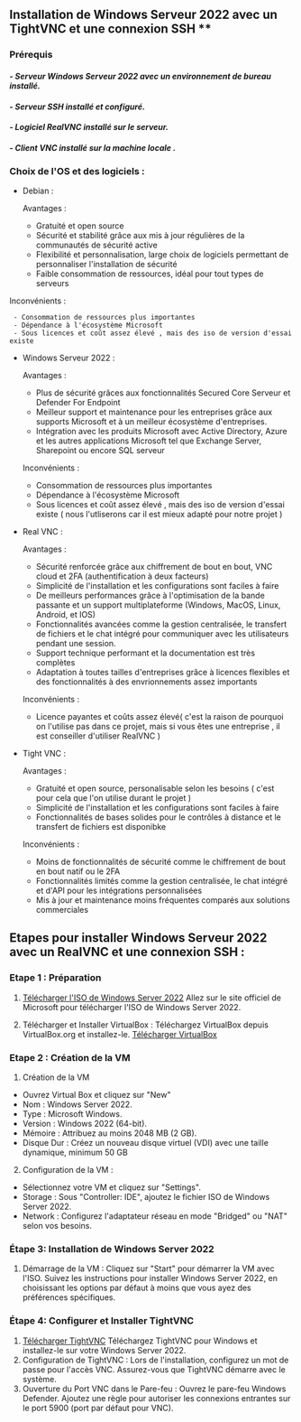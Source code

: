 
## Installation de Windows Serveur 2022 avec un TightVNC et une connexion SSH **

### Prérequis

#### *- Serveur Windows Serveur 2022 avec un environnement de bureau installé.*
#### *- Serveur SSH installé et configuré.*
#### *- Logiciel RealVNC installé sur le serveur.*
#### *- Client VNC installé sur la machine locale .*

### Choix de l'OS et des logiciels :

  - Debian :

    Avantages :
   
     - Gratuité et open source
     - Sécurité et stabilité grâce aux mis à jour régulières de la communautés de sécurité active
     - Flexibilité et personnalisation, large choix de logiciels permettant de personnaliser l'installation de sécurité
     - Faible consommation de ressources, idéal pour tout types de serveurs
  
   Inconvénients :
     
     - Consommation de ressources plus importantes
     - Dépendance à l'écosystème Microsoft
     - Sous licences et coût assez élevé , mais des iso de version d'essai existe
 
 
- Windows Serveur 2022 :

   Avantages :
   
     - Plus de sécurité grâces aux fonctionnalités Secured Core Serveur et Defender For Endpoint
     - Meilleur support et maintenance pour les entreprises grâce aux supports Microsoft et à un meilleur écosystème d'entreprises.
     - Intégration avec les produits Microsoft avec Active Directory, Azure et les autres applications Microsoft tel que Exchange Server, Sharepoint ou encore SQL serveur
  
   Inconvénients :
     - Consommation de ressources plus importantes
     - Dépendance à l'écosystème Microsoft
     - Sous licences et coût assez élevé , mais des iso de version d'essai existe ( nous l'utliserons car il est mieux adapté pour notre projet )
  

 
 - Real VNC :

   Avantages :
   
     - Sécurité renforcée grâce aux chiffrement de bout en bout, VNC cloud et 2FA (authentification à deux facteurs)
     - Simplicité de l'installation et les configurations sont faciles à faire
     - De meilleurs performances grâce à l'optimisation de la bande passante et un support multiplateforme (Windows, MacOS, Linux, Android, et IOS)
     - Fonctionnalités avancées comme la gestion centralisée, le transfert de fichiers et le chat intégré pour communiquer avec les utilisateurs pendant une session.
     - Support technique performant et la documentation est très complètes
     - Adaptation à toutes tailles d'entreprises grâce à licences flexibles et des fonctionnalités à des envrionnements assez importants

   Inconvénients :    
     
     - Licence payantes et coûts assez élevé( c'est la raison de pourquoi on l'utilise pas dans ce projet, mais si vous êtes une entreprise , il est conseiller d'utiliser RealVNC )
  
  - Tight VNC :

    Avantages :
   
     - Gratuité et open source, personalisable selon les besoins ( c'est pour cela que l'on utilise durant le projet )
     - Simplicité de l'installation et les configurations sont faciles à faire
     - Fonctionnalités de bases solides pour le contrôles à distance et le transfert de fichiers est disponibke
    
    Inconvénients :    
     
     - Moins de fonctionnalités de sécurité comme le chiffrement de bout en bout natif ou le 2FA
     - Fonctionnalités limités comme la gestion centralisée, le chat intégré et d'API pour les intégrations personnalisées
     - Mis à jour et maintenance moins fréquentes comparés aux solutions commerciales
       
       
## Etapes pour installer Windows Serveur 2022 avec un RealVNC et une connexion SSH :

### Etape 1 : Préparation

  1. [Télécharger l'ISO de Windows Server 2022](https://www.microsoft.com/en-us/evalcenter/evaluate-windows-server-2022)
Allez sur le site officiel de Microsoft pour télécharger l'ISO de Windows Server 2022. 

  2. Télécharger et Installer VirtualBox :
Téléchargez VirtualBox depuis VirtualBox.org et installez-le. [Télécharger VirtualBox](https://www.virtualbox.org/wiki/Downloads)

### Etape 2 : Création de la VM

  1. Création de la VM

  - Ouvrez Virtual Box et cliquez sur "New"
  - Nom : Windows Server 2022.
  - Type : Microsoft Windows.
  - Version : Windows 2022 (64-bit).
  - Mémoire : Attribuez au moins 2048 MB (2 GB).
  - Disque Dur : Créez un nouveau disque virtuel (VDI) avec une taille dynamique,
minimum 50 GB

  2. Configuration de la VM :

  - Sélectionnez votre VM et cliquez sur "Settings".
  - Storage : Sous "Controller: IDE", ajoutez le fichier ISO de Windows Server 2022.
  - Network : Configurez l'adaptateur réseau en mode "Bridged" ou "NAT" selon vos
besoins.

### Étape 3: Installation de Windows Server 2022

  1. Démarrage de la VM :
Cliquez sur "Start" pour démarrer la VM avec l'ISO.
Suivez les instructions pour installer Windows Server 2022, en choisissant les
options par défaut à moins que vous ayez des préférences spécifiques.


### Étape 4: Configurer et Installer TightVNC

  1. [Télécharger TightVNC](https://www.tightvnc.com/download.php)
Téléchargez TightVNC pour Windows et installez-le sur votre Windows Server 2022. 
  2. Configuration de TightVNC :
Lors de l'installation, configurez un mot de passe pour l'accès VNC.
Assurez-vous que TightVNC démarre avec le système.
  3. Ouverture du Port VNC dans le Pare-feu :
Ouvrez le pare-feu Windows Defender.
Ajoutez une règle pour autoriser les connexions entrantes sur le port 5900 (port par
défaut pour VNC).




  


